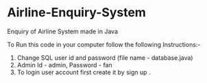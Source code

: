 # Airline-Enquiry-System
Enquiry of Airline System made in Java

To Run this code in your computer follow the following Instructions:-
1. Change SQL user id and password (file name - database.java)
2. Admin Id - admin, Password - fan
3. To login user account first create it by sign up .
